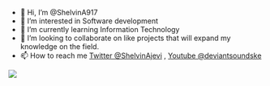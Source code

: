- 👋 Hi, I’m @ShelvinA917
- 👀 I’m interested in Software development 
- 🌱 I’m currently learning Information Technology 
- 💞️ I’m looking to collaborate on like projects that will expand my knowledge on the field.
- 📫 How to reach me [Twitter @ShelvinAjevi](https://twitter.com/ShelvinAjevi) , [Youtube  @deviantsoundske](https://youtube.com/deviantsoundske) 

<img src="https://github-readme-stats.vercel.app/api?username=ShelvinA917&&show_icons=true&title_color=ffffff&icon_color=bb2acf&text_color=daf7dc&bg_color=151515">

<!---
ShelvinA917/ShelvinA917 is a ✨ special ✨ repository because its `README.md` (this file) appears on your GitHub profile.
You can click the Preview link to take a look at your changes.
--->
